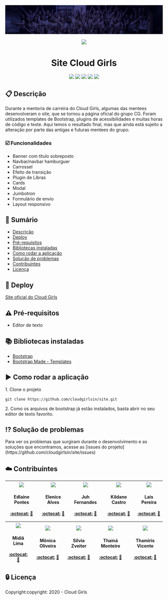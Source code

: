 <img src="https://github.com/thamiavicente/files/blob/master/Fotos/banner-site30.png">

<p align=center><img src="https://github.com/cloudgirlsin/site/blob/master/image/logo.png" width=70 ></p>
<h1 align=center>Site Cloud Girls</h1>

<p align=center><img src= "https://img.shields.io/static/v1?label=Status&message=Em%20desenvolvimento&color=green&style=flat"> 
 <img src= "https://img.shields.io/static/v1?label=Linguagem&message=HTML%205&color=red&style=flat"> 
 <img src= "https://img.shields.io/static/v1?label=Linguagem&message=CSS%203&color=blue&style=flat"> 
 <img src= "https://img.shields.io/static/v1?label=Linguagem&message=JavaScript&color=yellow&style=flat&"> 
 <img src= "https://img.shields.io/static/v1?label=Biblioteca&message=Bootstrap&color=9cf&style=flat"></p>


## :clipboard: Descrição
<p>Durante a mentoria de carreira do Cloud Girls, algumas das mentees desenvolveram o site, que se tornou a página oficial do grupo CG. Foram utilizados templates de Bootstrap, plugins de acessibilidades e muitas horas de código e teste. Aqui temos o resultado final, mas que ainda está sujeito a alteração por parte das antigas e futuras mentees do grupo.</p> 

### :ballot_box_with_check: Funcionalidades
- Banner com título sobreposto
- Navbar/navbar hamburguer
- Carrossel
- Efeito de transição
- Plugin de Libras
- Cards
- Modal
- Jumbotron
- Formulário de envio
- Layout responsivo

## :scroll: Sumário
* [Descrição](#clipboard-descrição)
* [Deploy](#rocket-deploy)
* [Pré-requisitos](#warning-pré-requisitos)
* [Bibliotecas instaladas](#books-bibliotecas-instaladas)
* [Como rodar a aplicação](#arrow_forward-como-rodar-a-aplicação)
* [Solução de problemas](#interrobang-solução-de-problemas)
* [Contribuintes](#cloud-contribuintes)
* [Licença](#lock-licença)

## :rocket: Deploy
[Site oficial do Cloud Girls](https://cloudgirls.com.br/)

## :warning: Pré-requisitos
- Editor de texto

## :books: Bibliotecas instaladas
- [Bootstrap](https://getbootstrap.com/)
- [Bootstrap Made - Templates](https://bootstrapmade.com/)

## :arrow_forward: Como rodar a aplicação
<p>1. Clone o projeto </p>

```
git clone https://github.com/cloudgirlsin/site.git
```

<p>2. Como os arquivos de bootstrap já estão instalados, basta abrir no seu editor de texto favorito.</p>

## :interrobang: Solução de problemas
<p>Para ver os problemas que surgiram durante o desenvolvimento e as soluções que encontramos, acesse as [issues do projeto](https://github.com/cloudgirlsin/site/issues)</p>

## :cloud: Contribuintes

| <img src="https://media-exp1.licdn.com/dms/image/C5603AQGrgGUuCfMhdA/profile-displayphoto-shrink_200_200/0?e=1602115200&v=beta&t=Ru65-pJk7fAf2wpPhOAC8-mnBTo2fWifVkRtAx0YnhQ" width=115 ><h4>Edlaine Pontes</h4>[:octocat:](https://github.com/Edlaine-Pontes) [:necktie:](https://www.linkedin.com/in/edlaine-pontes/) | <img src="https://avatars2.githubusercontent.com/u/65193999?s=400&v=4" width=115 ><h4>Elenice Alves</h4>[:octocat:](https://github.com/Elenice-Alves) [:necktie:](https://www.linkedin.com/in/elenice-alves/) | <img src="https://avatars3.githubusercontent.com/u/66538447?s=400&u=e107f8731c31205383423847e321e64db61da47f&v=4" width=115><h4>Juh Fernandes</h4>[:octocat:](https://github.com/Juhfernandess) [:necktie:](https://www.linkedin.com/in/juhfernandes/)|<img src="https://media-exp1.licdn.com/dms/image/C5603AQHJBtvUijLeQg/profile-displayphoto-shrink_200_200/0?e=1602720000&v=beta&t=QpE5036M9XENr4qZxBkWid6GuQ_5xqByvBhYZgNP99E" width=115 ><h4>Kildane Castro</h4>[:octocat:]() [:necktie:](https://www.linkedin.com/in/kildanecastro/)|<img src="https://avatars1.githubusercontent.com/u/55462189?s=400&u=ada14813f9dc1475183a766281837e5149671281&v=4" width=115 ><h4>Lais Pereira</h4>[:octocat:](https://github.com/laisps) [:necktie:](https://www.linkedin.com/in/la%C3%ADs-pereira-614b14133/)
| :---: | :---: | :---: | :---: | :---:

| <img src="https://avatars1.githubusercontent.com/u/57392416?s=400&u=ac225e181886a0b06627090212d60d1d0fdb0897&v=4" width=115 ><h4>Midiã Lima</h4>[:octocat:](https://github.com/midia-lima) [:necktie:](https://www.linkedin.com/in/midia-lima/) | <img src="https://avatars1.githubusercontent.com/u/60720021?s=400&u=8d791e57f0d1cbb4eb6753f342e858d5c8358c5d&v=4" width=115 ><h4>Mônica Oliveira</h4>[:octocat:](https://github.com/monicaoliveira83) [:necktie:](https://www.linkedin.com/in/engenheiram%C3%B4nicaoliveira/) | <img src="https://avatars2.githubusercontent.com/u/64749145?s=400&u=668c8392565c4b3ce6a1fb75cd9ee1eb31c03583&v=4" width=115 ><h4>Silvia Zveiter</h4>[:octocat:](https://github.com/szalbuque) [:necktie:](https://www.linkedin.com/in/silvia-zveiter-de-albuquerque-rocha/)|<img src="https://avatars0.githubusercontent.com/u/47891117?s=400&u=1f748e7fdec0b9d42b23f20d70f774031378e9b7&v=4" width=115 ><h4>Thainá Monteiro</h4>[:octocat:](https://github.com/thainamonteiro) [:necktie:](https://www.linkedin.com/in/thaina-monteiro/)|<img src="https://avatars2.githubusercontent.com/u/59285467?s=400&u=28245580686cffbd872731cc7ebb734fef42f8b1&v=4" width=115 ><h4>Thamiris Vicente</h4>[:octocat:](https://github.com/thamiavicente) [:necktie:](https://www.linkedin.com/in/thamiavicente/)
| :---: | :---: | :---: | :---: | :---:

## :lock: Licença
<p>Copyright:copyright: 2020 - Cloud Girls</p>
